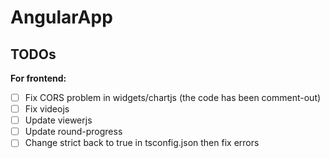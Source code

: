 # AngularApp

## TODOs

**For frontend:**

- [ ] Fix CORS problem in widgets/chartjs (the code has been comment-out)
- [ ] Fix videojs
- [ ] Update viewerjs
- [ ] Update round-progress
- [ ] Change strict back to true in tsconfig.json then fix errors